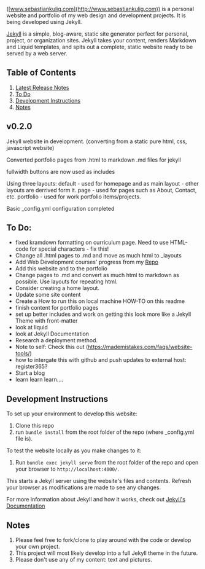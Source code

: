 ([www.sebastiankulig.com](http://www.sebastiankulig.com)) is a personal website and portfolio of my web design and development projects. It is being developed using Jekyll.

[Jekyll](https://jekyllrb.com/) is a simple, blog-aware, static site generator perfect for personal, project, or organization sites. Jekyll takes your content, renders Markdown and Liquid templates, and spits out a complete, static website ready to be served by a web server. 

## Table of Contents

1. [Latest Release Notes](#v020)
2. [To Do](#to-do)
3. [Development Instructions](#development-instructions)
4. [Notes](#notes)

## v0.2.0

Jekyll website in development. (converting from a static pure html, css, javascript website)

Converted portfolio pages from .html to markdown .md files for jekyll

fullwidth buttons are now used as includes

Using three layouts:
default - used for homepage and as main layout - other layouts are derrived form it.
page - used for pages such as About, Contact, etc.
portfolio - used for work portfolio items/projects.

Basic _config.yml configuration completed

## To Do:

* fixed kramdown formatting on curriculum page. Need to use HTML-code for special characters - fix this! 
* Change all .html pages to .md and move as much html to _layouts
* Add Web Development courses' progress from my [Repo](https://github.com/sebam2k4/Web-Development-Curriculum)
* Add this website and to the portfolio
* Change pages to .md and convert as much html to markdown as possible. Use layouts for repeating html.
* Consider creating a home layout.
* Update some site content
* Create a How to run this on local machine HOW-TO on this readme
* finish content for portfolio pages
* set up better includes and work on getting this look more like a Jekyll Theme with front-matter
* look at liquid
* look at Jekyll Documentation
* Research a deployment method.
* Note to self: Check this out (https://mademistakes.com/faqs/website-tools/)
* how to intergate this with github and push updates to external host: register365?
* Start a blog
* learn learn learn....

## Development Instructions

To set up your environment to develop this website:
1. Clone this repo
2. run `bundle install` from the root folder of the repo (where _config.yml file is).

To test the website locally as you make changes to it:
1. Run `bundle exec jekyll serve` from the root folder of the repo and open your browser to `http://localhost:4000/`. 

This starts a Jekyll server using the website's files and contents. Refresh your browser as modifications are made to see any changes.

For more information about Jekyll and how it works, check out [Jekyll's Documentation](https://jekyllrb.com/)

## Notes
1. Please feel free to fork/clone to play around with the code or develop your own project.
2. This project will most likely develop into a full Jekyll theme in the future.
3. Please don't use any of my content: text and pictures.
